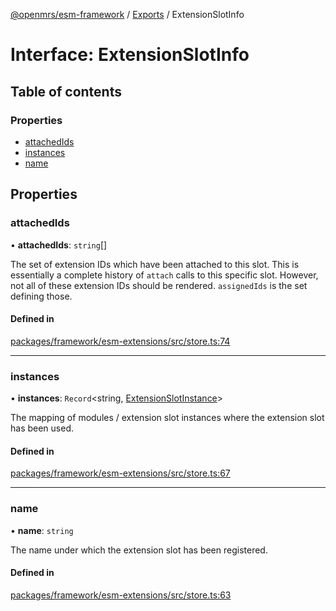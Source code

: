 [@openmrs/esm-framework](../API.md) / [Exports](../modules.md) / ExtensionSlotInfo

# Interface: ExtensionSlotInfo

## Table of contents

### Properties

- [attachedIds](extensionslotinfo.md#attachedids)
- [instances](extensionslotinfo.md#instances)
- [name](extensionslotinfo.md#name)

## Properties

### attachedIds

• **attachedIds**: `string`[]

The set of extension IDs which have been attached to this slot.
This is essentially a complete history of `attach` calls to this specific slot.
However, not all of these extension IDs should be rendered.
`assignedIds` is the set defining those.

#### Defined in

[packages/framework/esm-extensions/src/store.ts:74](https://github.com/openmrs/openmrs-esm-core/blob/master/packages/framework/esm-extensions/src/store.ts#L74)

___

### instances

• **instances**: `Record`<string, [ExtensionSlotInstance](extensionslotinstance.md)\>

The mapping of modules / extension slot instances where the extension slot has been used.

#### Defined in

[packages/framework/esm-extensions/src/store.ts:67](https://github.com/openmrs/openmrs-esm-core/blob/master/packages/framework/esm-extensions/src/store.ts#L67)

___

### name

• **name**: `string`

The name under which the extension slot has been registered.

#### Defined in

[packages/framework/esm-extensions/src/store.ts:63](https://github.com/openmrs/openmrs-esm-core/blob/master/packages/framework/esm-extensions/src/store.ts#L63)
